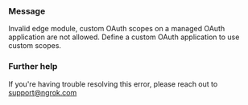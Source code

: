 
### Message
Invalid edge module, custom OAuth scopes on a managed OAuth application are not allowed.  Define a custom OAuth application to use custom scopes.

### Further help
If you're having trouble resolving this error, please reach out to [support@ngrok.com](mailto:support@ngrok.com?subject=Help%20with%20ERR_NGROK_7034)

